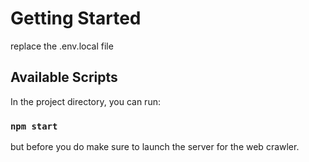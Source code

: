 # Getting Started

replace the .env.local file

## Available Scripts



In the project directory, you can run:

### `npm start`

but before you do make sure to launch the server for the web crawler.
